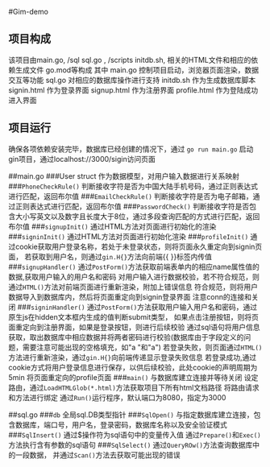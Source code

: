 #Gim-demo
## 项目构成
该项目由main.go, /sql sql.go ,  /scripts initdb.sh, 相关的HTML文件和相应的依赖生成文件 go.mod等构成
其中 main.go 控制项目启动，浏览器页面渲染，数据交互等功能
sql.go 对相应的数据库操作进行支持
initdb.sh 作为生成数据库脚本
signin.html 作为登录界面
signup.html 作为注册界面
profile.html 作为登陆成功进入界面
## 项目运行
确保各项依赖安装完毕，数据库已经创建的情况下，通过
`go run main.go`
启动gin项目，通过localhost://3000/sigin访问页面

##main.go
###User struct
作为数据模型，对用户输入数据进行关系映射
###`PhoneCheckRule()`
判断接收字符是否为中国大陆手机号码，通过正则表达式进行匹配，返回布尔值
###`EmailCheckRule()`
判断接收字符是否为电子邮箱，通过正则表达式进行匹配，返回布尔值
###`PasswordCheck()`
判断接收字符是否包含大小写英文以及数字且长度大于8位，通过多段查询匹配的方式进行匹配，返回布尔值
###`signupInit()`
通过HTML方法对页面进行初始化的渲染
###`signinInit()`
通过HTML方法对页面进行初始化渲染
###`profileInit()`
通过cookie获取用户登录名称，若处于未登录状态，则将页面永久重定向到signin页面，
若获取到用户名，则通过`gin.H{}`方法向前端{{ }}标签内传值
###`signupHandler()`
通过`PostForm()`方法获取前端表单内的相应name属性值的数据,获取用户输入的用户名和密码
对用户输入进行数据校验，若不符合规范，则通过`HTML()`方法对前端页面进行重新渲染，附加上错误信息
符合规范，则将用户数据导入到数据库内，然后将页面重定向到signin登录界面
注意conn的连接和关闭
###`signinHandler()`
通过`PostForm()`方法获取用户输入用户名和密码，通过原生js在hidden文本框内生成的值判断submit类型，
如果点击注册按钮，则将页面重定向到注册界面，如果是登录按钮，则进行后续校验
通过sql语句将用户信息获取，取出数据库中相应数据并将两者密码进行校验(数据库由于字段定义的问题，需要注意可能出现的空格填充，如"a   "和"a")
若登录失败，则页面通过`HTML()`方法进行重新渲染，通过`gin.H{}`向前端传递显示登录失败信息
若登录成功,通过cookie方式将用户登录信息进行保存，以供后续校验，此处cookie的声明周期为5min
将页面重定向的profile页面
###`main()`
与数据库建立连接并等待关闭
设定路由，通过`LoadHTMLGlob(*.html)`方法获取项目下所有html文档路径
将路由请求和方法进行绑定
通过`Run()`运行程序，默认端口为8080，指定为3000

##sql.go
###`db`
全局sql.DB类型指针
###`SqlOpen()`
与指定数据库建立连接，包含数据库，端口号，用户名，登录密码，数据库名称以及安全验证模式
###`SqlInsert()`
通过$操作符为sql语句中的变量传入值
通过`Prepare()`和`Exec()`方法执行含有参数的sql语句
###`SqlSelect()`
通过`QueryROw()`方法查询数据库中的一段数据， 并通过`Scan()`方法去获取可能出现的错误
